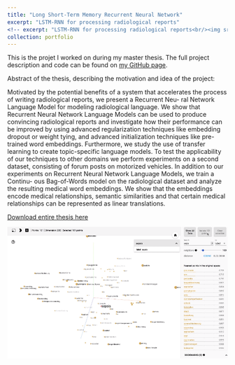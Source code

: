 ```yaml
---
title: "Long Short-Term Memory Recurrent Neural Network"
excerpt: "LSTM-RNN for processing radiological reports"
<!-- excerpt: "LSTM-RNN for processing radiological reports<br/><img src='/images/sepsis.png'>" -->
collection: portfolio
---
```


This is the projet I worked on during my master thesis. The full project description and code can be found on [my GitHub page](https://github.com/zotroneneis/LSTM_language_model).

Abstract of the thesis, describing the motivation and idea of the project: 

Motivated by the potential benefits of a system that accelerates the process of writing radiological reports, we present a Recurrent Neu- ral Network Language Model for modeling radiological language.  We show that Recurrent Neural Network Language Models can be used to produce convincing radiological reports and investigate how their performance can be improved by using advanced regularization techniques like embedding dropout or weight tying, and advanced initialization techniques like pre-trained word embeddings. Furthermore, we study the use of transfer learning to create topic-specific language models. To test the applicability of our techniques to other domains we perform experiments on a second dataset, consisting of forum posts on motorized vehicles. In addition to our experiments on Recurrent Neural Network Language Models, we train a Continu- ous Bag-of-Words model on the radiological dataset and analyze the resulting medical word embeddings. We show that the embeddings encode medical relationships, semantic similarities and that certain medical relationships can be represented as linear translations.  

[Download entire thesis here](http://zotroneneis.github.io/files/thesis_APopkes.pdf)

![](../images/sepsis.png)

